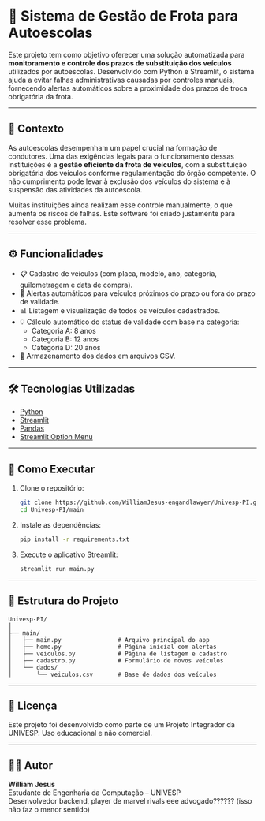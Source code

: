 
# 🚗 Sistema de Gestão de Frota para Autoescolas

Este projeto tem como objetivo oferecer uma solução automatizada para **monitoramento e controle dos prazos de substituição dos veículos** utilizados por autoescolas. Desenvolvido com Python e Streamlit, o sistema ajuda a evitar falhas administrativas causadas por controles manuais, fornecendo alertas automáticos sobre a proximidade dos prazos de troca obrigatória da frota.

---

## 📌 Contexto

As autoescolas desempenham um papel crucial na formação de condutores. Uma das exigências legais para o funcionamento dessas instituições é a **gestão eficiente da frota de veículos**, com a substituição obrigatória dos veículos conforme regulamentação do órgão competente. O não cumprimento pode levar à exclusão dos veículos do sistema e à suspensão das atividades da autoescola.

Muitas instituições ainda realizam esse controle manualmente, o que aumenta os riscos de falhas. Este software foi criado justamente para resolver esse problema.

---

## ⚙️ Funcionalidades

- 📋 Cadastro de veículos (com placa, modelo, ano, categoria, quilometragem e data de compra).
- 🚨 Alertas automáticos para veículos próximos do prazo ou fora do prazo de validade.
- 📊 Listagem e visualização de todos os veículos cadastrados.
- 💡 Cálculo automático do status de validade com base na categoria:
  - Categoria A: 8 anos
  - Categoria B: 12 anos
  - Categoria D: 20 anos
- 💾 Armazenamento dos dados em arquivos CSV.

---

## 🛠️ Tecnologias Utilizadas

- [Python](https://www.python.org/)
- [Streamlit](https://streamlit.io/)
- [Pandas](https://pandas.pydata.org/)
- [Streamlit Option Menu](https://github.com/victoryhb/streamlit-option-menu)

---

## 🚀 Como Executar

1. Clone o repositório:
   ```bash
   git clone https://github.com/WilliamJesus-engandlawyer/Univesp-PI.git
   cd Univesp-PI/main
   ```

2. Instale as dependências:
   ```bash
   pip install -r requirements.txt
   ```

3. Execute o aplicativo Streamlit:
   ```bash
   streamlit run main.py
   ```

---

## 📁 Estrutura do Projeto

```
Univesp-PI/
│
├── main/
│   ├── main.py                # Arquivo principal do app
│   ├── home.py                # Página inicial com alertas
│   ├── veiculos.py            # Página de listagem e cadastro
│   ├── cadastro.py            # Formulário de novos veículos
│   └── dados/
│       └── veiculos.csv       # Base de dados dos veículos
```

---

## 📝 Licença

Este projeto foi desenvolvido como parte de um Projeto Integrador da UNIVESP. Uso educacional e não comercial.

---

## 👨‍💻 Autor

**William Jesus**  
Estudante de Engenharia da Computação – UNIVESP  
Desenvolvedor backend, player de marvel rivals eee advogado?????? (isso não faz o menor sentido)
```
